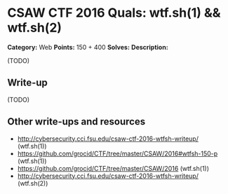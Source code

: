 # CSAW CTF 2016 Quals: wtf.sh(1) && wtf.sh(2)

**Category:** Web
**Points:** 150 + 400
**Solves:**
**Description:**

(TODO)

## Write-up

(TODO)

## Other write-ups and resources

* http://cybersecurity.cci.fsu.edu/csaw-ctf-2016-wtfsh-writeup/ (wtf.sh(1))
* https://github.com/grocid/CTF/tree/master/CSAW/2016#wtfsh-150-p (wtf.sh(1))
* https://github.com/grocid/CTF/tree/master/CSAW/2016 (wtf.sh(1))
* http://cybersecurity.cci.fsu.edu/csaw-ctf-2016-wtfsh-writeup/ (wtf.sh(2))
